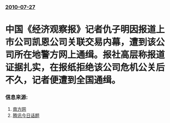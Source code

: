 ### [2010-07-27](/news/2010/07/27/index.md)

##### 
#  中国《经济观察报》记者仇子明因报道上市公司凯恩公司关联交易内幕，遭到该公司所在地警方网上通缉。报社高层称报道证据扎实，在报纸拒绝该公司危机公关后不久，记者便遭到全国通缉。




### 信息来源:

1. [南方网](https://web.archive.org/web/20100731063939/http://news.163.com/10/0728/04/6CLDLA5D0001124J.html)
2. [腾讯今日话题](http://view.news.qq.com/zt2010/tongji/index.htm)
